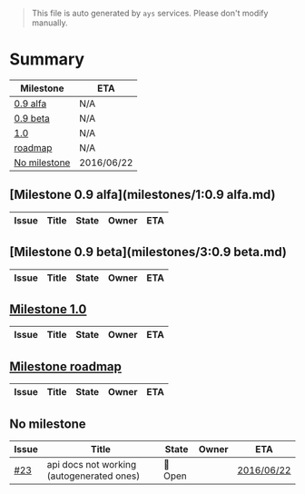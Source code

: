 > This file is auto generated by `ays` services. Please don't modify manually.

# Summary
|Milestone|ETA|
|---------|---|
|[0.9 alfa](#milestone-09-alfa)|N/A|
|[0.9 beta](#milestone-09-beta)|N/A|
|[1.0](#milestone-10)|N/A|
|[roadmap](#milestone-roadmap)|N/A|
|[No milestone](#no-milestone)|2016/06/22|

## [Milestone 0.9 alfa](milestones/1:0.9 alfa.md)


|Issue|Title|State|Owner|ETA|
|-----|-----|-----|-----|---|

## [Milestone 0.9 beta](milestones/3:0.9 beta.md)


|Issue|Title|State|Owner|ETA|
|-----|-----|-----|-----|---|

## [Milestone 1.0](milestones/2:1.0.md)


|Issue|Title|State|Owner|ETA|
|-----|-----|-----|-----|---|

## [Milestone roadmap](milestones/4:roadmap.md)


|Issue|Title|State|Owner|ETA|
|-----|-----|-----|-----|---|




## No milestone
|Issue|Title|State|Owner|ETA|
|-----|-----|-----|-----|---|
|[#23](https://github.com/jumpscale/jscockpit/issues/23)|api docs not working (autogenerated ones)|:red_circle: Open||[2016/06/22](https://github.com/Jumpscale/jscockpit/issues/23#issuecomment-None)|
